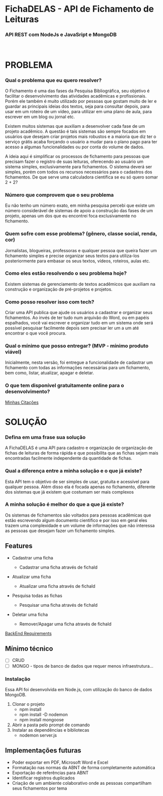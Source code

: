 # FichaDELAS - API de Fichamento de Leituras

### API REST com NodeJs e JavaSript e MongoDB

<br>

# **PROBLEMA**

### Qual o problema que eu quero resolver?

O Fichamento é uma das fases da Pesquisa Bibliográfica, seu objetivo é facilitar o desenvolvimento das atividades acadêmicas e profissionais. Porém ele também é muito utilizado por pessoas que gostam muito de ler e guardar as principais ideias dos textos, seja para consultar depois, para usar em um roteiro de um vídeo, para utilizar em uma plano de aula, para escrever em um blog ou jornal etc. 

Existem muitos sistemas que auxiliam a desenvolver cada fase de um projeto acadêmico. A questão é tais sistemas são sempre focados em usuários que desejam criar projetos mais robustos e a maioria que diz ter o serviço grátis acaba forçando o usuário a mudar para o plano pago para ter acesso a algumas funcionalidades ou por conta do volume de dados.  

A ideia aqui é simplificar os processos de fichamento para pessoas que precisam fazer o registro de suas leituras, oferecendo ao usuário um sistema simples, exclusivamente para fichamentos. O sistema deverá ser simples, porém com todos os recursos necessários para o cadastros dos fichamentos. De que serve uma calculadora cientifica se eu só quero somar 2 + 2? 

### Número que comprovem que o seu problema

Eu não tenho um número exato, em minha pesquisa percebi que existe um número considerável de sistemas de apoio a construção das fases de um projeto, apenas um dos que eu encontrei foca exclusivamente no fichamento. 

### Quem sofre com esse problema? (gênero, classe social, renda, cor)

Jornalistas, blogueiras, professoras e qualquer pessoa que queira fazer um fichamento simples e precise organizar seus textos para utiliza-los posteriormente para embasar os seus textos, vídeos, roteiros, aulas etc. 

### Como eles estão resolvendo o seu problema hoje?

Existem sistemas de gerenciamento de textos acadêmicos que auxiliam na construção e organização de pré-projetos e projetos.  

### Como posso resolver isso com tech?

Criar uma API publica que ajude os usuários a cadastrar e organizar seus fichamentos. Ao invés de ter tudo num arquivão do Word, ou em papéis espalhados, você vai escrever e organizar tudo em um sistema onde será possível pesquisar facilmente depois sem precisar ler um a um até encontrar o que você procura. 

### Qual o mínimo que posso entregar? (MVP - mínimo produto viável)

Inicialmente, nesta versão, foi entregue a funcionalidade de cadastrar um fichamento com todas as informações necessárias para um fichamento, bem como, listar, atualizar, apagar e deletar. 

### O que tem disponível gratuitamente online para o desenvolvimento?

[Minhas Citações](http://www.minhascitacoes.com.br/login.php)

# **SOLUÇÃO**

### Defina em uma frase sua solução

A FichaDELAS é uma API para cadastro e organização de organização de fichas de leituras de forma rápida e que possibilita que as fichas sejam mais encontradas facilmente independente da quantidade de fichas.  

### Qual a diferença entre a minha solução e o que já existe?

Esta API tem o objetivo de ser simples de usar, gratuita e acessível para qualquer pessoa. Além disso ela é focada apenas no fichamento, diferente dos sistemas que já existem que costumam ser mais complexos   

### A minha solução é melhor do que a que já existe?

Os sistemas de fichamentos são voltados para pessoas acadêmicas que estão escrevendo algum documento cientifico e por isso em geral eles trazem uma complexidade e um volume de informações que não interessa as pessoas que desejam fazer um fichamento simples.   

## Features

- Cadastrar uma ficha
    - Cadastrar uma ficha através de fichaId

- Atualizar uma ficha
    - Atualizar uma ficha através de fichaId

- Pesquisa todas as fichas
    - Pesquisar uma ficha através de fichaId

- Deletar uma ficha
    - Remover/Apagar uma ficha através de fichaId

[BackEnd Requirements](FichaDELAS%2081bcdd93ae5c44b9b7e6fc44f6c0eeb8/BackEnd%20Requirements%2082bf6a1fe215482cabed64e09d410b06.csv)

## Mínimo técnico

- [ ]  CRUD
- [ ]  MONGO - tipos de banco de dados que requer menos infraestrutura...

### Instalação

Essa API foi desenvolvida em Node.js, com utilização do banco de dados MongoDB.

1. Clonar o projeto
    - npm install
    - npm install -D nodemon
    - npm install mongoose
2. Abrir a pasta pelo prompt de comando
3. Instalar as dependências e bibliotecas
    - nodemon server.js

## **Implementações futuras**

- Poder exportar em PDF, Microsoft Word e Excel
- Formatação nas normas da ABNT de forma completamente automática
- Exportação de referências para ABNT
- Identificar registros duplicados
- Criação de um ambiente colaborativo onde as pessoas compartilham seus fichamentos por tema

